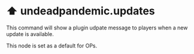 # ⬆ undeadpandemic.updates

This command will show a plugin udpate message to players when a new update is available.

This node is set as a default for OPs.
